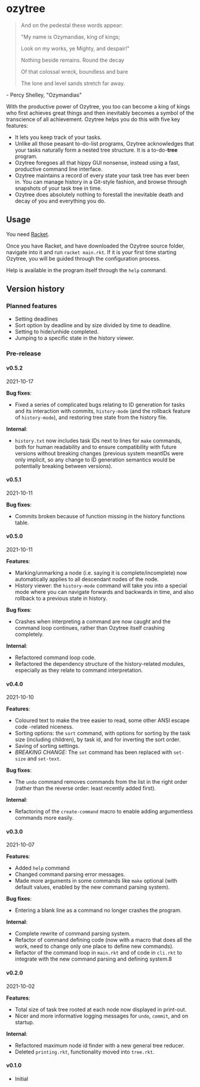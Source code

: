 # ozytree

> And on the pedestal these words appear:
> 
> "My name is Ozymandias, king of kings;
> 
> Look on my works, ye Mighty, and despair!"
> 
> Nothing beside remains. Round the decay
> 
> Of that colossal wreck, boundless and bare
> 
> The lone and level sands stretch far away.

\- Percy Shelley, "Ozymandias"

With the productive power of Ozytree, you too can become a king of kings who first achieves great things and then inevitably becomes a symbol of the transcience of all achievement. Ozytree helps you do this with five key features:

- It lets you keep track of your tasks.
- Unlike all those peasant to-do-list programs, Ozytree acknowledges that your tasks naturally form a nested tree structure. It is a to-do-**tree** program.
- Ozytree foregoes all that hippy GUI nonsense, instead using a fast, productive command line interface.
- Ozytree maintains a record of every state your task tree has ever been in. You can manage history in a Git-style fashion, and browse through snapshots of your task tree in time.
- Ozytree does absolutely nothing to forestall the inevitable death and decay of you and everything you do.

## Usage

You need [Racket](https://racket-lang.org/).

Once you have Racket, and have downloaded the Ozytree source folder, navigate into it and run `racket main.rkt`. If it is your first time starting Ozytree, you will be guided through the configuration process.

Help is available in the program itself through the `help` command.

## Version history
### Planned features
- Setting deadlines
- Sort option by deadline and by size divided by time to deadline.
- Setting to hide/unhide completed.
- Jumping to a specific state in the history viewer.

### Pre-release
#### v0.5.2
2021-10-17

**Bug fixes**:
- Fixed a series of complicated bugs relating to ID generation for tasks and its interaction with commits, `history-mode` (and the rollback feature of `history-mode`), and restoring tree state from the history file.

**Internal**:
- `history.txt` now includes task IDs next to lines for `make` commands, both for human readability and to ensure compatibility with future versions without breaking changes (previous system meantIDs were only implicit, so any change to ID generation semantics would be potentially breaking between versions).

#### v0.5.1
2021-10-11

**Bug fixes**:
- Commits broken because of function missing in the history functions table.

#### v0.5.0
2021-10-11

**Features**:
- Marking/unmarking a node (i.e. saying it is complete/incomplete) now automatically applies to all descendant nodes of the node.
- History viewer: the `history-mode` command will take you into a special mode where you can navigate forwards and backwards in time, and also rollback to a previous state in history.

**Bug fixes**:
- Crashes when interpreting a command are now caught and the command loop continues, rather than Ozytree itself crashing completely.

**Internal**:
- Refactored command loop code.
- Refactored the dependency structure of the history-related modules, especially as they relate to command interpretation.

#### v0.4.0
2021-10-10

**Features**:
- Coloured text to make the tree easier to read, some other ANSI escape code -related niceness.
- Sorting options: the `sort` command, with options for sorting by the task size (including children), by task id, and for inverting the sort order.
- Saving of sorting settings.
- *BREAKING CHANGE:* The `set` command has been replaced with `set-size` and `set-text`.

**Bug fixes**:
- The `undo` command removes commands from the list in the right order (rather than the reverse order: least recently added first).

**Internal**:
- Refactoring of the `create-command` macro to enable adding argumentless commands more easily.

#### v0.3.0
2021-10-07

**Features**:

- Added `help` command
- Changed command parsing error messages.
- Made more arguments in some commands like `make` optional (with default values, enabled by the new command parsing system).

**Bug fixes**:
- Entering a blank line as a command no longer crashes the program.

**Internal**:
- Complete rewrite of command parsing system.
- Refactor of command defining code (now with a macro that does all the work, need to change only one place to define new commands).
- Refactor of the command loop in `main.rkt` and of code in `cli.rkt` to integrate with the new command parsing and defining system.8

#### v0.2.0
2021-10-02

**Features**:

- Total size of task tree rooted at each node now displayed in print-out.
- Nicer and more informative logging messages for `undo`, `commit`, and on startup.

**Internal**:
- Refactored maximum node id finder with a new general tree reducer.
- Deleted `printing.rkt`, functionality moved into `tree.rkt`.

#### v0.1.0
- Initial
